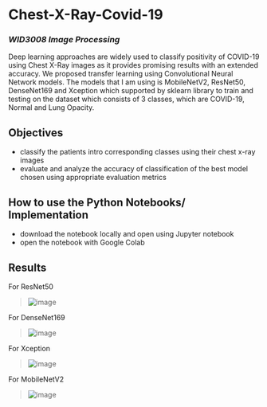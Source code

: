 # Chest-X-Ray-Covid-19
### _WID3008 Image Processing_

Deep learning approaches are widely used to classify positivity of COVID-19 using Chest X-Ray images as it provides promising results with an extended accuracy. We proposed transfer learning using Convolutional Neural Network models. The models that I am using is MobileNetV2, ResNet50, DenseNet169 and Xception which supported by sklearn library to train and testing on the dataset which consists of 3 classes, which are COVID-19, Normal and Lung Opacity.

## Objectives
- classify the patients intro corresponding classes using their chest x-ray images
- evaluate and analyze the accuracy of classification of the best model chosen using appropriate evaluation metrics

## How to use the Python Notebooks/ Implementation
 - download the notebook locally and open using Jupyter notebook
 - open the notebook with Google Colab

## Results
For ResNet50
> ![image](https://user-images.githubusercontent.com/63900253/163766810-0c70e90f-f4d0-4cc7-b519-95170f85b6cb.png)


For DenseNet169
> ![image](https://user-images.githubusercontent.com/63900253/163766833-9abf1cc9-e188-41fc-ab4c-c7787eed204a.png)


For Xception
> ![image](https://user-images.githubusercontent.com/63900253/163766842-66fbdeb1-da30-4a61-ae5e-80d41ae95608.png)


For MobileNetV2
> ![image](https://user-images.githubusercontent.com/63900253/163766850-e68b8ba8-63a4-42fb-aa43-dcf4f57754d0.png)

